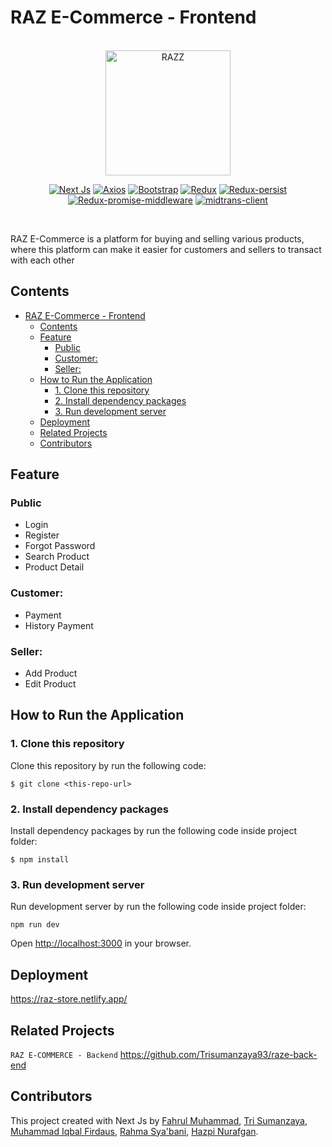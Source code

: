# RAZ E-Commerce - Frontend

<br/>

<div align="center">
	<img height="200" src="public/favicon.ico" alt="RAZZ">

[![Next Js](https://img.shields.io/npm/v/next?label=next)](https://www.npmjs.com/package/next)
[![Axios](https://img.shields.io/npm/v/axios?label=axios)](https://www.npmjs.com/package/axios)
[![Bootstrap](https://img.shields.io/npm/v/bootstrap?label=bootstrap)](https://www.npmjs.com/package/bootstrap)
[![Redux](https://img.shields.io/npm/v/redux?label=redux)](https://www.npmjs.com/package/redux)
[![Redux-persist](https://img.shields.io/npm/v/redux-persist?label=redux-persist)](https://www.npmjs.com/package/redux-persist)
[![Redux-promise-middleware](https://img.shields.io/npm/v/redux-promise-middleware?label=redux-promise-middleware)](https://www.npmjs.com/package/redux-promise-middleware)
[![midtrans-client](https://img.shields.io/npm/v/midtrans-client?label=midtrans-client)](https://www.npmjs.com/package/midtrans-client)

<br/>

</div>


RAZ E-Commerce is a platform for buying and selling various products, where this platform can make it easier for customers and sellers to transact with each other

## Contents

- [RAZ E-Commerce - Frontend](#raz-e-commerce---frontend)
  - [Contents](#contents)
  - [Feature](#feature)
    - [Public](#public)
    - [Customer:](#customer)
    - [Seller:](#seller)
  - [How to Run the Application](#how-to-run-the-application)
    - [1. Clone this repository](#1-clone-this-repository)
    - [2. Install dependency packages](#2-install-dependency-packages)
    - [3. Run development server](#3-run-development-server)
  - [Deployment](#deployment)
  - [Related Projects](#related-projects)
  - [Contributors](#contributors)

## Feature

### Public

- Login
- Register
- Forgot Password
- Search Product
- Product Detail

### Customer:

- Payment
- History Payment

### Seller:

- Add Product
- Edit Product

## How to Run the Application

### 1. Clone this repository

Clone this repository by run the following code:

```
$ git clone <this-repo-url>
```

### 2. Install dependency packages

Install dependency packages by run the following code inside project folder:

```
$ npm install
```

### 3. Run development server

Run development server by run the following code inside project folder:

```
npm run dev
```

Open [http://localhost:3000](http://localhost:3000) in your browser.

## Deployment

<https://raz-store.netlify.app/>

## Related Projects

`RAZ E-COMMERCE - Backend` <https://github.com/Trisumanzaya93/raze-back-end>

## Contributors

This project created with Next Js by [Fahrul Muhammad](https://github.com/fahrul-muhammad), [Tri Sumanzaya](https://github.com/Trisumanzaya93), [Muhammad Iqbal Firdaus](https://github.com/mahendraiqbal), [Rahma Sya'bani](https://github.com/rahmasbn), [Hazpi Nurafgan](https://github.com/Hazgn).
